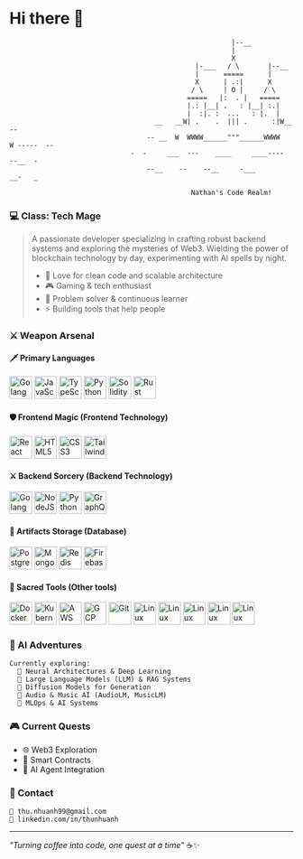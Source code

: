 # Hi there 👋

```
                                                       |--__
                                                       |
                                                       X
                                              |-___   / \       |--__
                                              |      =====      |
                                              X      | .:|      X
                                             / \     | O |     / \
                                            =====   |:  . |   =====
                                            |.: |__| .   : |__| :.|
                                            |  :|. :  ...   : |.  |
                                    __   __W| .    .  ||| .      :|W__  --
                                  -- __  W  WWWW______"""______WWWW   W -----  --
                              -  -     ___  ---    ____     ____----       --__  -
                                  --__    --    --__     -___        __-   _
 
                                             Nathan's Code Realm! 
```
### 💻 Class: Tech Mage
> A passionate developer specializing in crafting robust backend systems and exploring the mysteries of Web3. 
> Wielding the power of blockchain technology by day, experimenting with AI spells by night.
> 
> - 🌟 Love for clean code and scalable architecture
> - 🎮 Gaming & tech enthusiast
> - 🔧 Problem solver & continuous learner
> - ⚡ Building tools that help people

### ⚔️ Weapon Arsenal
#### 🗡️ Primary Languages
<picture>
  <source media="(prefers-color-scheme: dark)" srcset="https://cdn.jsdelivr.net/gh/devicons/devicon/icons/go/go-original-wordmark.svg">
  <source media="(prefers-color-scheme: light)" srcset="https://cdn.jsdelivr.net/gh/devicons/devicon/icons/go/go-original-wordmark.svg">
  <img alt="Golang" width="40" height="40" src="https://cdn.jsdelivr.net/gh/devicons/devicon/icons/go/go-original-wordmark.svg">
</picture>
<picture>
  <img alt="JavaScript" width="40" height="40" src="https://cdn.jsdelivr.net/gh/devicons/devicon/icons/javascript/javascript-original.svg">
</picture>
<picture>
  <img alt="TypeScript" width="40" height="40" src="https://cdn.jsdelivr.net/gh/devicons/devicon/icons/typescript/typescript-original.svg">
</picture>
<picture>
  <img alt="Python" width="40" height="40" src="https://cdn.jsdelivr.net/gh/devicons/devicon/icons/python/python-original.svg">
</picture>
<picture>
  <img alt="Solidity" width="40" height="40" src="https://cdn.jsdelivr.net/gh/devicons/devicon/icons/solidity/solidity-original.svg">
</picture>
<picture>
  <img alt="Rust" width="40" height="40" src="https://cdn.jsdelivr.net/gh/devicons/devicon/icons/rust/rust-original.svg">
</picture>

#### 🛡️ Frontend Magic (Frontend Technology)
<picture>
  <img alt="React" width="40" height="40" src="https://cdn.jsdelivr.net/gh/devicons/devicon/icons/react/react-original.svg">
</picture>
<picture>
  <img alt="HTML5" width="40" height="40" src="https://cdn.jsdelivr.net/gh/devicons/devicon/icons/html5/html5-original.svg">
</picture>
<picture>
  <img alt="CSS3" width="40" height="40" src="https://cdn.jsdelivr.net/gh/devicons/devicon/icons/css3/css3-original.svg">
</picture>
<picture>
  <img alt="TailwindCSS" width="40" height="40" src="https://cdn.jsdelivr.net/gh/devicons/devicon/icons/tailwindcss/tailwindcss-original.svg">
</picture>

#### ⚔️ Backend Sorcery (Backend Technology)
<picture>
  <img alt="Golang" width="40" height="40" src="https://cdn.jsdelivr.net/gh/devicons/devicon/icons/go/go-original-wordmark.svg">
</picture>
<picture>
  <img alt="NodeJS" width="40" height="40" src="https://cdn.jsdelivr.net/gh/devicons/devicon/icons/nodejs/nodejs-original.svg">
</picture>
<picture>
  <img alt="Python" width="40" height="40" src="https://cdn.jsdelivr.net/gh/devicons/devicon/icons/python/python-original.svg">
</picture>
<picture>
  <img alt="GraphQL" width="40" height="40" src="https://cdn.jsdelivr.net/gh/devicons/devicon/icons/graphql/graphql-plain.svg">
</picture>

#### 🏺 Artifacts Storage (Database)
<picture>
  <img alt="PostgreSQL" width="40" height="40" src="https://cdn.jsdelivr.net/gh/devicons/devicon/icons/postgresql/postgresql-original.svg">
</picture>
<picture>
  <img alt="MongoDB" width="40" height="40" src="https://cdn.jsdelivr.net/gh/devicons/devicon/icons/mongodb/mongodb-original.svg">
</picture>
<picture>
  <img alt="Redis" width="40" height="40" src="https://cdn.jsdelivr.net/gh/devicons/devicon/icons/redis/redis-original.svg">
</picture>
<picture>
  <img alt="Firebase" width="40" height="40" src="https://cdn.jsdelivr.net/gh/devicons/devicon/icons/firebase/firebase-plain.svg">
</picture>

#### 🧪 Sacred Tools (Other tools)
<picture>
  <img alt="Docker" width="40" height="40" src="https://cdn.jsdelivr.net/gh/devicons/devicon/icons/docker/docker-original.svg">
</picture>
<picture>
  <img alt="Kubernetes" width="40" height="40" src="https://cdn.jsdelivr.net/gh/devicons/devicon/icons/kubernetes/kubernetes-original.svg">
</picture>
<picture>
  <img alt="AWS" width="40" height="40" src="https://cdn.jsdelivr.net/gh/devicons/devicon/icons/amazonwebservices/amazonwebservices-original-wordmark.svg">
</picture>
<picture>
  <img alt="GCP" width="40" height="40" src="https://cdn.jsdelivr.net/gh/devicons/devicon/icons/googlecloud/googlecloud-original.svg">
</picture>
<picture>
  <img alt="Git" width="40" height="40" src="https://cdn.jsdelivr.net/gh/devicons/devicon/icons/git/git-original.svg">
</picture>
<picture>
  <img alt="Linux" width="40" height="40" src="https://cdn.jsdelivr.net/gh/devicons/devicon/icons/linux/linux-original.svg">
</picture> 
<picture>
  <img alt="Linux" width="40" height="40" src="https://cdn.jsdelivr.net/gh/devicons/devicon/icons/prometheus/prometheus-original.svg">
</picture>
<picture>
  <img alt="Linux" width="40" height="40" src="https://cdn.jsdelivr.net/gh/devicons/devicon/icons/grafana/grafana-original.svg">
</picture>
<picture>
  <img alt="Linux" width="40" height="40" src="https://cdn.jsdelivr.net/gh/devicons/devicon/icons/argocd/argocd-original.svg">
</picture>
<picture>
  <img alt="Linux" width="40" height="40" src="https://cdn.jsdelivr.net/gh/devicons/devicon/icons/elasticsearch/elasticsearch-original.svg">
</picture>



### 🤖 AI Adventures
```
Currently exploring:
  🧠 Neural Architectures & Deep Learning
  🔮 Large Language Models (LLM) & RAG Systems
  🎨 Diffusion Models for Generation
  🎵 Audio & Music AI (AudioLM, MusicLM)
  🎯 MLOps & AI Systems
```

### 🎮 Current Quests
- 🌐 Web3 Exploration
- 📜 Smart Contracts
- 🤖 AI Agent Integration

### 🌟 Contact
```
📧 thu.nhuanh99@gmail.com
🔗 linkedin.com/in/thunhuanh
```

---
*"Turning coffee into code, one quest at a time"* ☕✨
